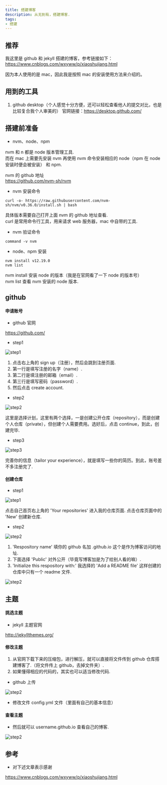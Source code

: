 ```yaml
---
title: 搭建博客
description: 从无到有，搭建博客.
tags:
- 搭建
---
```


## 推荐

我这里是 github 和 jekyll 搭建的博客，参考链接如下：
https://www.cnblogs.com/wxyww/p/xiaoshujiang.html

因为本人使用的是 mac，因此我是按照 mac 的安装使用方法来介绍的。

## 用到的工具

1. github desktop（个人感觉十分方便，还可以轻松查看他人的提交对比，也是比较复合我个人审美的）
官网链接：https://desktop.github.com/

## 搭建前准备

* nvm、node、npm

nvm 和 n 都是 node 版本管理工具.<br>
而在 mac 上需要先安装 nvm 再使用 nvm 命令安装相应的 node（npm 在 node 安装时便会被安装） 和 npm.<br>

nvm 的 github 地址<br>
https://github.com/nvm-sh/nvm

* nvm 安装命令

```
curl -o- https://raw.githubusercontent.com/nvm-sh/nvm/v0.36.0/install.sh | bash
```

具体版本需要自己打开上面 nvm 的 github 地址查看.<br>
curl 是常用命令行工具，用来请求 web 服务器，mac 中自带的工具.<br>

* nvm 验证命令

```
command -v nvm
```

* node、npm 安装

```
nvm install v12.19.0
nvm list
```

nvm install 安装 node 的版本（我是在官网看了一下 node 的版本号）<br>
nvm list 查看 nvm 安装的 node 版本.<br>

## github

#### 申请账号

* github 官网

https://github.com/

* step1

![step1](https://s1.ax1x.com/2020/10/23/BACbD0.png)

1. 点击右上角的 sign up（注册），然后会跳到注册页面.
2. 第一行是填写注册的名字（name）.
3. 第二行是填注册的邮箱（email）.
4. 第三行是填写密码（password）.
5. 然后点击 create account.

* step2

![step2](https://s1.ax1x.com/2020/10/23/BA9om6.png)

这里是选择计划，这里有两个选择，一是创建公开仓库（repository），而是创建个人仓库（private），但创建个人需要费用。选好后，点击 continue，到此，创建完毕.

* step3

![step3](https://s1.ax1x.com/2020/10/23/BA97TO.png)

完善你的信息（tailor your experience），就是填写一些你的简历。到此，账号差不多注册完了.

#### 创建仓库

* step1

![step1](https://s1.ax1x.com/2020/10/23/BAl6Y9.png)

点击自己首页右上角的 'Your repositories' 进入我的仓库页面.
点击仓库页面中的 'New' 创建新仓库.

* step2

![step2](https://s1.ax1x.com/2020/10/23/BAl2S1.png)

1. 'Respository name' 填你的 github 名加 .github.io 这个是作为博客访问的地址.<br>
2. 下面选择 'Public' 对外公开（毕竟写博客加是为了给别人看的嘛）.<br>
3. 'Initialize this respository with:' 我选择的 'Add a README file' 这样创建的仓库中只有一个 readme 文件.<br>

![step2](https://s1.ax1x.com/2020/10/23/BAlcWR.png)

## 主题

#### 挑选主题

* jekyll 主题官网

http://jekyllthemes.org/

#### 修改主题

1. 从官网下载下来的压缩包，进行解压，就可以直接将文件传到 github 仓库搭建博客了.（将文件传上 github，去掉文件夹）.<br>
2. 如果懂得相应的代码的，其实也可以适当修改代码.<br>

* github 上传

![step2](https://s1.ax1x.com/2020/10/23/BAGR4e.png)

* 修改文件 config.yml 文件（里面有自己的基本信息）

#### 查看主题

* 然后就可以 username.github.io 查看自己的博客.

![step2](https://s1.ax1x.com/2020/10/23/BAJUqP.png)

## 参考

* 对下述文章表示感谢

https://www.cnblogs.com/wxyww/p/xiaoshujiang.html



